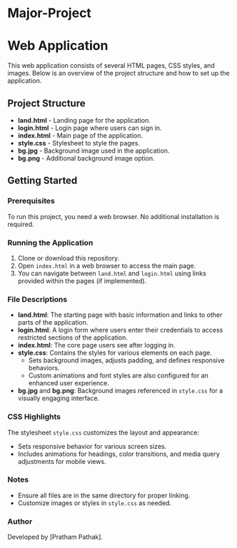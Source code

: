 # Major-Project
# Web Application

This web application consists of several HTML pages, CSS styles, and images. Below is an overview of the project structure and how to set up the application.

## Project Structure

- **land.html** - Landing page for the application.
- **login.html** - Login page where users can sign in.
- **index.html** - Main page of the application.
- **style.css** - Stylesheet to style the pages.
- **bg.jpg** - Background image used in the application.
- **bg.png** - Additional background image option.

## Getting Started

### Prerequisites

To run this project, you need a web browser. No additional installation is required.

### Running the Application

1. Clone or download this repository.
2. Open `index.html` in a web browser to access the main page.
3. You can navigate between `land.html` and `login.html` using links provided within the pages (if implemented).

### File Descriptions

- **land.html**: The starting page with basic information and links to other parts of the application.
- **login.html**: A login form where users enter their credentials to access restricted sections of the application.
- **index.html**: The core page users see after logging in.
- **style.css**: Contains the styles for various elements on each page.
  - Sets background images, adjusts padding, and defines responsive behaviors.
  - Custom animations and font styles are also configured for an enhanced user experience.
- **bg.jpg** and **bg.png**: Background images referenced in `style.css` for a visually engaging interface.

### CSS Highlights

The stylesheet `style.css` customizes the layout and appearance:
- Sets responsive behavior for various screen sizes.
- Includes animations for headings, color transitions, and media query adjustments for mobile views.

### Notes

- Ensure all files are in the same directory for proper linking.
- Customize images or styles in `style.css` as needed.

### Author
Developed by [Pratham Pathak].

